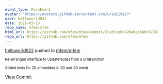 ```yaml
---
event_type: PushEvent
avatar: "https://avatars.githubusercontent.com/u/2421912?"
user: helloworld922
date: 2025-03-13
repo_name: mfem/mfem
html_url: https://github.com/mfem/mfem/commit/2ced1ceb842babee560c0733223f3d820bed0797
repo_url: https://github.com/mfem/mfem
---
```


<a href='https://github.com/helloworld922' target='_blank'>helloworld922</a> pushed to <a href='https://github.com/mfem/mfem' target='_blank'>mfem/mfem</a>

<small>Re-arranged interface to UpdateNodes from a GridFunction

Added tests for 2D embedded in 3D and 3D mesh</small>

<a href='https://github.com/mfem/mfem/commit/2ced1ceb842babee560c0733223f3d820bed0797' target='_blank'>View Commit</a>